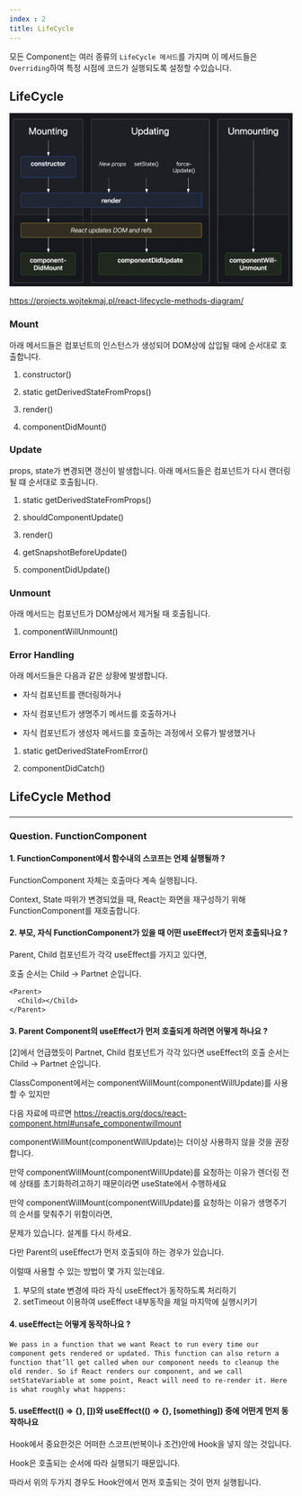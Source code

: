 ```yaml
---
index : 2
title: LifeCycle
---
```


모든 Component는 여러 종류의 `LifeCycle 메서드`를 가지며 이 메서드들은 `Overriding`하여 특정 시점에 코드가 실행되도록 설정할 수있습니다.

## LifeCycle

![image-20210417214659736](life-cycle.assets/image-20210417214659736.png)

https://projects.wojtekmaj.pl/react-lifecycle-methods-diagram/



### Mount

아래 메서드들은 컴포넌트의 인스턴스가 생성되어 DOM상에 삽입될 때에 순서대로 호출합니다.

1. constructor()

2. static getDerivedStateFromProps()

3. render()

4. componentDidMount()



### Update

props, state가 변경되면 갱신이 발생합니다. 아래 메서드들은 컴포넌트가 다시 랜더링될 떄 순서대로 호출됩니다.

1. static getDerivedStateFromProps()

2. shouldComponentUpdate()

3. render()

4. getSnapshotBeforeUpdate()

5. componentDidUpdate()



### Unmount

아래 메서드는 컴포넌트가 DOM상에서 제거될 때 호출됩니다.

1. componentWillUnmount()



### Error Handling

아래 메서드들은 다음과 같은 상황에 발생합니다.

- 자식 컴포넌트를 랜더링하거나 

- 자식 컴포넌트가 생명주기 메서드를 호출하거나 

- 자식 컴포넌트가 생성자 메서드를 호출하는 과정에서 오류가 발생했거나



1. static getDerivedStateFromError()

2. componentDidCatch()





## LifeCycle Method

### 













---



### Question. FunctionComponent

#### 1. FunctionComponent에서 함수내의 스코프는 언제 실행될까 ?

FunctionComponent 자체는 호출마다 계속 실행됩니다.

Context, State 따위가 변경되었을 때, React는 화면을 재구성하기 위해 FunctionComponent를 재호출합니다.



#### 2. 부모, 자식 FunctionComponent가 있을 때 어떤 useEffect가 먼저 호출되나요 ?

Parent, Child 컴포넌트가 각각 useEffect를 가지고 있다면,

호출 순서는 Child -> Partnet 순입니다.

```react
<Parent>
  <Child></Child>
</Parent>
```



#### 3. Parent Component의 useEffect가 먼저 호출되게 하려면 어떻게 하나요 ?

[2]에서 언급했듯이 Partnet, Child 컴포넌트가 각각 있다면 useEffect의 호출 순서는 Child -> Partnet 순입니다.

ClassComponent에서는 componentWillMount(componentWillUpdate)를 사용할 수 있지만

다음 자료에 따르면 https://reactjs.org/docs/react-component.html#unsafe_componentwillmount

componentWillMount(componentWillUpdate)는 더이상 사용하지 않을 것을 권장합니다.

만약 componentWillMount(componentWillUpdate)를 요청하는 이유가 렌더링 전에 상태를 초기화하려고하기 때문이라면 useState에서 수행하세요

만약 componentWillMount(componentWillUpdate)를 요청하는 이유가 생명주기의 순서를 맞춰주기 위함이라면,

문제가 있습니다. 설계를 다시 하세요.

다만 Parent의 useEffect가 먼저 호출되야 하는 경우가 있습니다.

이럴때 사용할 수 있는 방법이 몇 가지 있는데요.

1. 부모의 state 변경에 따라 자식 useEffect가 동작하도록 처리하기
2. setTimeout 이용하여 useEffect 내부동작을 제일 마지막에 실행시키기



#### 4. useEffect는 어떻게 동작하나요 ?

```
We pass in a function that we want React to run every time our component gets rendered or updated. This function can also return a function that’ll get called when our component needs to cleanup the old render. So if React renders our component, and we call setStateVariable at some point, React will need to re-render it. Here is what roughly what happens:
```

#### 5. useEffect(() => {}, [])와 useEffect(() => {}, [something]) 중에 어떤게 먼저 동작하나요

Hook에서 중요한것은 어떠한 스코프(반복이나 조건)안에 Hook을 넣지 않는 것입니다.

Hook은 호출되는 순서에 따라 실행되기 때문입니다.

따라서 위의 두가지 경우도 Hook안에서 먼저 호출되는 것이 먼저 실행됩니다.

